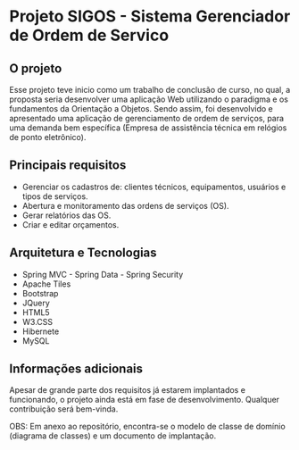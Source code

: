 # Projeto SIGOS - Sistema Gerenciador de Ordem de Servico

## O projeto

Esse projeto teve inicio como um trabalho de conclusão de curso, no qual, a proposta seria desenvolver uma aplicação Web utilizando o paradigma e os fundamentos da Orientação a Objetos. Sendo assim, foi desenvolvido e apresentado uma aplicação de gerenciamento de ordem de serviços, para uma demanda bem específica (Empresa de assistência técnica em relógios de ponto eletrônico). 

## Principais requisitos

* Gerenciar os cadastros de: clientes técnicos, equipamentos, usuários e tipos de serviços. 
* Abertura e monitoramento das ordens de serviços (OS).
* Gerar relatórios das OS.
* Criar e editar orçamentos.

## Arquitetura e Tecnologias

* Spring MVC - Spring Data - Spring Security
* Apache Tiles
* Bootstrap
* JQuery
* HTML5
* W3.CSS
* Hibernete
* MySQL

## Informações adicionais

Apesar de grande parte dos requisitos já estarem implantados e funcionando, o projeto ainda está em fase de desenvolvimento.
Qualquer contribuição será bem-vinda.

OBS: Em anexo ao repositório, encontra-se o modelo de classe de domínio (diagrama de classes) e um documento de implantação.
